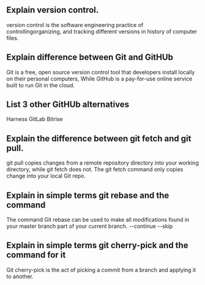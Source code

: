 ## Explain version control.
version control is the software engineering practice of controllingorganizing, and tracking different versions in history of computer files.

## Explain difference between Git and GitHUb
Git is a free, open source version control tool that developers install locally on their personal computers, While GitHub is a pay-for-use online service built to run Git in the cloud.

## List 3 other GitHUb alternatives
Harness
GitLab
Bitrise
## Explain the difference between git fetch and git pull.
git pull copies changes from a remote repository directory into your working directory, while git fetch does not. The git fetch command only copies change into your local Git repo.

## Explain in simple terms git rebase and the command
The command Git rebase can be used to make all modifications found in your master branch part of your current branch. --continue --skip

## Explain in simple terms git cherry-pick and the command for it
Git cherry-pick is the act of picking a commit from a branch and applying it to another.
